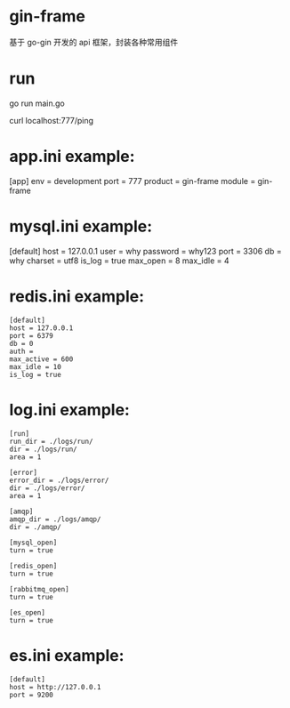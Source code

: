 # gin-frame

基于 go-gin 开发的 api 框架，封装各种常用组件

# run

go run main.go

curl localhost:777/ping

# app.ini example:

[app]
env = development
port = 777
product = gin-frame
module = gin-frame

# mysql.ini example:

[default]
host = 127.0.0.1
user = why
password = why123
port = 3306
db = why
charset = utf8
is_log = true
max_open = 8
max_idle = 4

# redis.ini example:

```
[default]
host = 127.0.0.1
port = 6379
db = 0
auth =
max_active = 600
max_idle = 10
is_log = true
```

# log.ini example:

```
[run]
run_dir = ./logs/run/
dir = ./logs/run/
area = 1

[error]
error_dir = ./logs/error/
dir = ./logs/error/
area = 1

[amqp]
amqp_dir = ./logs/amqp/
dir = ./amqp/

[mysql_open]
turn = true

[redis_open]
turn = true

[rabbitmq_open]
turn = true

[es_open]
turn = true
```

# es.ini example:

```
[default]
host = http://127.0.0.1
port = 9200
```
